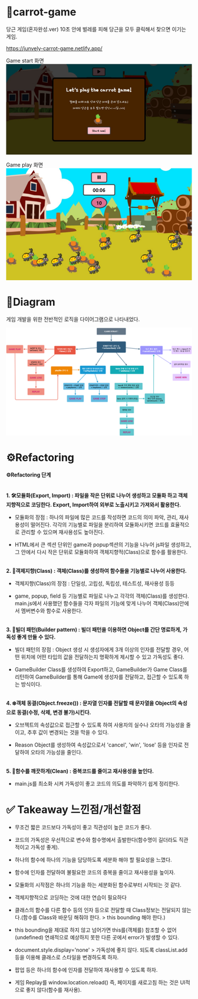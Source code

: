 # 🥕carrot-game

당근 게임(혼자완성.ver)
10초 안에 벌레를 피해 당근을 모두 클릭해서 찾으면 이기는 게임.

https://junvely-carrot-game.netlify.app/

Game start 화면
<img src="img/game_start_img.jpg" alt="game_start">

Game play 화면
<img src="img/game_play_img.jpg" alt="game_play">

# 🎡Diagram

게임 개발을 위한 전반적인 로직을 다이어그램으로 나타내었다.

<img src="img/diagram.png" alt="game_start">

# ⚙️Refactoring

#### **⚙️Refactoring 단계**

<br>
<b>1. 🛠️모듈화(Export, Import) : 파일을 작은 단위로 나누어 생성하고 모듈화 하고 객체지향적으로 코딩한다. Export, Import하여 외부로 노출시키고 가져와서 활용한다.</b>

- 모듈화의 장점 : 하나의 파일에 많은 코드를 작성하면 코드의 의미 파악, 관리, 재사용성이 떨어진다. 각각의 기능별로 파일을 분리하여 모듈화시키면 코드를 효율적으로 관리할 수 있으며 재사용성도 높아진다.

- HTML에서 큰 섹션 단위인 game과 popup섹션의 기능을 나누어 js파일 생성하고, 그 안에서 다시 작은 단위로 모듈화하여 객체지향적(Class)으로 함수를 활용한다.

<br>
<b>2. 🧩객제지향(Class) : 객체(Class)를 생성하여 함수들을 기능별로 나누어 사용한다.</b>

- 객체지향(Class)의 장점 : 단일성, 고립성, 독립성, 테스트성, 재사용성 등등

- game, popup, field 등 기능별로 파일로 나누고 각각의 객체(Class)를 생성한다. main.js에서 사용했던 함수들을 각자 파일의 기능에 맞게 나누어 객체(Class)안에서 멤버변수와 함수로 사용한다.

<br>
<b>3. 🔗빌더 패턴(Builder pattern) : 빌더 패턴을 이용하면 Object를 간단 명료하게, 가독성 좋게 만들 수 있다.</b>

- 빌더 패턴의 장점 : Object 생성 시 생성자에게 3개 이상의 인자를 전달할 경우, 어떤 위치에 어떤 타입의 값을 전달하는지 명확하게 제시할 수 있고 가독성도 좋다.

- GameBuilder Class를 생성하여 Export하고, GameBuilder가 Game Class를 리턴하여 GameBuilder를 통해 Game에 생성자를 전달하고, 접근할 수 있도록 하는 방식이다.

<br>
<b>4. ❄️객체 동결(Object.freeze()) : 문자열 인자를 전달할 때 문자열을 Object의 속성으로 동결(수정, 삭제, 변경 불가)시킨다.</b>

- 오브젝트의 속성값으로 접근할 수 있도록 하여 사용자의 실수나 오타의 가능성을 줄이고, 추후 값이 변경되는 것을 막을 수 있다.

- Reason Object를 생성하여 속성값으로서 'cancel', 'win', 'lose' 등을 인자로 전달하여 오타의 가능성을 줄인다.

<br>
<b>5. 🧹함수를 깨끗하게(Clean) : 중복코드를 줄이고 재사용성을 높인다.</b>

- main.js를 최소화 시켜 가독성이 좋고 코드의 의도를 파악하기 쉽게 정리한다.

# ✅ Takeaway 느낀점/개선할점

- 무조건 짧은 코드보다 가독성이 좋고 직관성이 높은 코드가 좋다.

- 코드의 가독성은 우선적으로 변수와 함수명에서 출발한다(함수명이 길더라도 직관적이고 가독성 좋게).

- 하나의 함수에 하나의 기능을 담당하도록 세분화 해야 할 필요성을 느꼈다.

- 함수에 인자를 전달하여 불필요한 코드의 중복을 줄이고 재사용성을 높이자.

- 모듈화의 시작점은 하나의 기능을 하는 세분화된 함수로부터 시작되는 것 같다.

- 객체지향적으로 코딩하는 것에 대한 연습이 필요하다

- 클래스의 함수를 다른 함수 등의 인자 등으로 전달할 때 Class정보는 전달되지 않는다.(함수를 Class와 바운딩 해줘야 한다. > this bounding 해야 한다.)

- this bounding을 제대로 하지 않고 넘어가면 this를(객체를) 참조할 수 없어(undefined) 연쇄적으로 예상하지 못한 다른 곳에서 error가 발생할 수 있다.

- document.style.display='none' > 가독성에 좋지 않다. 되도록 classList.add 등을 이용해 클래스로 스타일을 변경하도록 하자.

- 팝업 등은 하나의 함수에 인자를 전달하여 재사용할 수 있도록 하자.

- 게임 Replay를 window.location.reload() 즉, 페이지를 새로고침 하는 것은 UI적으로 좋지 않다(함수를 재사용).
